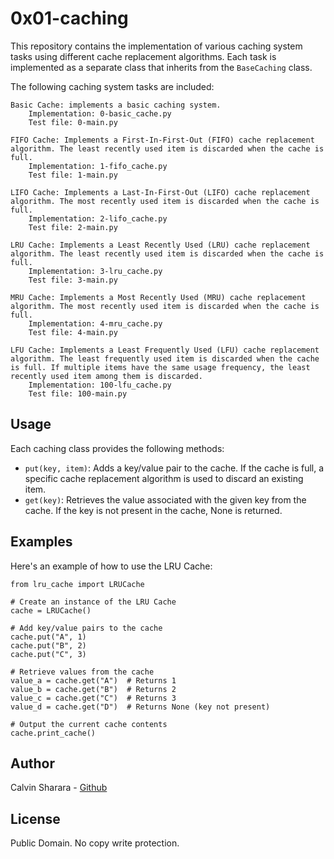 # 0x01-caching

This repository contains the implementation of various caching system tasks using different cache replacement algorithms. Each task is implemented as a separate class that inherits from the `BaseCaching` class.

The following caching system tasks are included:

    Basic Cache: implements a basic caching system.
        Implementation: 0-basic_cache.py
        Test file: 0-main.py

    FIFO Cache: Implements a First-In-First-Out (FIFO) cache replacement algorithm. The least recently used item is discarded when the cache is full.
        Implementation: 1-fifo_cache.py
        Test file: 1-main.py

    LIFO Cache: Implements a Last-In-First-Out (LIFO) cache replacement algorithm. The most recently used item is discarded when the cache is full.
        Implementation: 2-lifo_cache.py
        Test file: 2-main.py

    LRU Cache: Implements a Least Recently Used (LRU) cache replacement algorithm. The least recently used item is discarded when the cache is full.
        Implementation: 3-lru_cache.py
        Test file: 3-main.py

    MRU Cache: Implements a Most Recently Used (MRU) cache replacement algorithm. The most recently used item is discarded when the cache is full.
        Implementation: 4-mru_cache.py
        Test file: 4-main.py

    LFU Cache: Implements a Least Frequently Used (LFU) cache replacement algorithm. The least frequently used item is discarded when the cache is full. If multiple items have the same usage frequency, the least recently used item among them is discarded.
        Implementation: 100-lfu_cache.py
        Test file: 100-main.py

## Usage

Each caching class provides the following methods:

- `put(key, item)`: Adds a key/value pair to the cache. If the cache is full, a specific cache replacement algorithm is used to discard an existing item.
- `get(key)`: Retrieves the value associated with the given key from the cache. If the key is not present in the cache, None is returned.

## Examples

Here's an example of how to use the LRU Cache:

```
from lru_cache import LRUCache

# Create an instance of the LRU Cache
cache = LRUCache()

# Add key/value pairs to the cache
cache.put("A", 1)
cache.put("B", 2)
cache.put("C", 3)

# Retrieve values from the cache
value_a = cache.get("A")  # Returns 1
value_b = cache.get("B")  # Returns 2
value_c = cache.get("C")  # Returns 3
value_d = cache.get("D")  # Returns None (key not present)

# Output the current cache contents
cache.print_cache()
```

## Author

Calvin Sharara - [Github](https://github.com/calvean)

## License
Public Domain. No copy write protection. 
